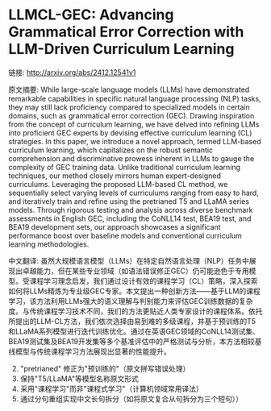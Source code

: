 # LLMCL-GEC: Advancing Grammatical Error Correction with LLM-Driven Curriculum Learning

链接: http://arxiv.org/abs/2412.12541v1

原文摘要:
While large-scale language models (LLMs) have demonstrated remarkable
capabilities in specific natural language processing (NLP) tasks, they may
still lack proficiency compared to specialized models in certain domains, such
as grammatical error correction (GEC). Drawing inspiration from the concept of
curriculum learning, we have delved into refining LLMs into proficient GEC
experts by devising effective curriculum learning (CL) strategies. In this
paper, we introduce a novel approach, termed LLM-based curriculum learning,
which capitalizes on the robust semantic comprehension and discriminative
prowess inherent in LLMs to gauge the complexity of GEC training data. Unlike
traditional curriculum learning techniques, our method closely mirrors human
expert-designed curriculums. Leveraging the proposed LLM-based CL method, we
sequentially select varying levels of curriculums ranging from easy to hard,
and iteratively train and refine using the pretrianed T5 and LLaMA series
models. Through rigorous testing and analysis across diverse benchmark
assessments in English GEC, including the CoNLL14 test, BEA19 test, and BEA19
development sets, our approach showcases a significant performance boost over
baseline models and conventional curriculum learning methodologies.

中文翻译:
虽然大规模语言模型（LLMs）在特定自然语言处理（NLP）任务中展现出卓越能力，但在某些专业领域（如语法错误修正GEC）仍可能逊色于专用模型。受课程学习理念启发，我们通过设计有效的课程学习（CL）策略，深入探索如何将LLMs精炼为专业级GEC专家。本文提出一种创新方法——基于LLM的课程学习，该方法利用LLMs强大的语义理解与判别能力来评估GEC训练数据的复杂度。与传统课程学习技术不同，我们的方法更贴近人类专家设计的课程体系。依托所提出的LLM-CL方法，我们依次选择由易到难的多级课程，并基于预训练的T5和LLaMA系列模型进行迭代训练优化。通过在英语GEC领域的CoNLL14测试集、BEA19测试集及BEA19开发集等多个基准评估中的严格测试与分析，本方法相较基线模型与传统课程学习方法展现出显著的性能提升。


2. "pretrianed" 修正为"预训练的"（原文拼写错误处理）
3. 保持"T5/LLaMA"等模型名称原文形式
4. 采用"课程学习"而非"课程式学习"（计算机领域常用译法）
5. 通过分句重组实现中文长句拆分（如将原文复合从句拆分为三个短句））
